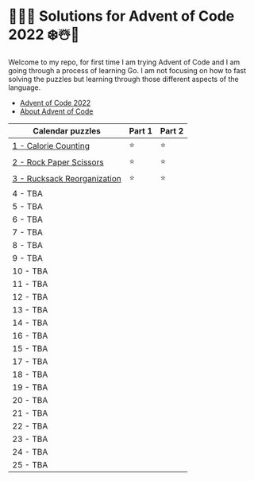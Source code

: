 # 🎄🎅🌟 Solutions for Advent of Code 2022 ❄️☃️🎁

Welcome to my repo, for first time I am trying Advent of Code and I am going through a process of learning Go. I am not focusing on how to fast solving the puzzles but learning through those different aspects of the language.

- [Advent of Code 2022](https://adventofcode.com/2022)
- [About Advent of Code](https://adventofcode.com/2022/about)


|  Calendar puzzles                               | Part 1 | Part 2 |
| ------------------------------------------------| ------ | ------ |
| [1 - Calorie Counting](./src/Day01/)            | ⭐️      | ⭐️      |
| [2 - Rock Paper Scissors](./src/Day02/)         | ⭐️      | ⭐️      |
| [3 - Rucksack Reorganization](./src/Day03/)     | ⭐️      | ⭐️      |
| 4 - TBA                                             |        |        |
| 5 - TBA                                             |        |        |
| 6 - TBA                                             |        |        |
| 7 - TBA                                             |        |        |
| 8 - TBA                                             |        |        |
| 9 - TBA                                             |        |        |
| 10 - TBA                                            |        |        |
| 11 - TBA                                            |        |        |
| 12 - TBA                                            |        |        |
| 13 - TBA                                            |        |        |
| 14 - TBA                                            |        |        |
| 16 - TBA                                            |        |        |
| 15 - TBA                                            |        |        |
| 17 - TBA                                            |        |        |
| 18 - TBA                                            |        |        |
| 19 - TBA                                            |        |        |
| 20 - TBA                                            |        |        |
| 21 - TBA                                            |        |        |
| 22 - TBA                                            |        |        |
| 23 - TBA                                            |        |        |
| 24 - TBA                                            |        |        |
| 25 - TBA                                            |        |        |